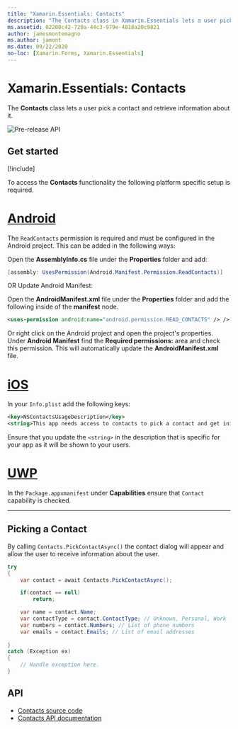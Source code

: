 ```yaml
---
title: "Xamarin.Essentials: Contacts"
description: "The Contacts class in Xamarin.Essentials lets a user pick a contact and retrieve information about it."
ms.assetid: 02280c42-720a-44c3-979e-4818a20c9821
author: jamesmontemagno
ms.author: jamont
ms.date: 09/22/2020
no-loc: [Xamarin.Forms, Xamarin.Essentials]
---
```


# Xamarin.Essentials: Contacts

The **Contacts** class lets a user pick a contact and retrieve information about it.

![Pre-release API](~/media/shared/preview.png)

## Get started

[!include[](~/essentials/includes/get-started.md)]

To access the **Contacts** functionality the following platform specific setup is required.

# [Android](#tab/android)

The `ReadContacts` permission is required and must be configured in the Android project. This can be added in the following ways:

Open the **AssemblyInfo.cs** file under the **Properties** folder and add:

```csharp
[assembly: UsesPermission(Android.Manifest.Permission.ReadContacts)]
```

OR Update Android Manifest:

Open the **AndroidManifest.xml** file under the **Properties** folder and add the following inside of the **manifest** node.

```xml
<uses-permission android:name="android.permission.READ_CONTACTS" /> />
```

Or right click on the Android project and open the project's properties. Under **Android Manifest** find the **Required permissions:** area and check this permission. This will automatically update the **AndroidManifest.xml** file.

# [iOS](#tab/ios)

In your `Info.plist` add the following keys:

```xml
<key>NSContactsUsageDescription</key>
<string>This app needs access to contacts to pick a contact and get info.</string>
```

Ensure that you update the `<string>` in the description that is specific for your app as it will be shown to your users.

# [UWP](#tab/uwp)

In the `Package.appxmanifest` under **Capabilities** ensure that `Contact` capability is checked.

-----

## Picking a Contact

By calling `Contacts.PickContactAsync()` the contact dialog will appear and allow the user to receive information about the user.


```csharp
try
{
    var contact = await Contacts.PickContactAsync();

    if(contact == null)
        return;

    var name = contact.Name;
    var contactType = contact.ContactType; // Unknown, Personal, Work
    var numbers = contact.Numbers; // List of phone numbers
    var emails = contact.Emails; // List of email addresses 
    
}
catch (Exception ex)
{
    // Handle exception here.
}
```


## API

- [Contacts source code](https://github.com/xamarin/Essentials/tree/main/Xamarin.Essentials/Contacts)
- [Contacts API documentation](xref:Xamarin.Essentials.Contacts)
